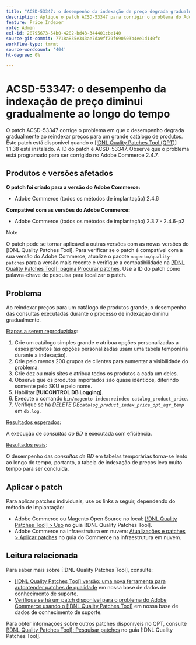 ```yaml
---
title: "ACSD-53347: o desempenho da indexação de preço degrada gradualmente as horas extras"
description: Aplique o patch ACSD-53347 para corrigir o problema do Adobe Commerce em que o desempenho diminui gradualmente ao reindexar preços para um catálogo de produtos grande.
feature: Price Indexer
role: Admin
exl-id: 28795673-54b0-4282-bd43-344401cbe140
source-git-commit: 7718a835e343ae7da9ff79f690503b4ee1d140fc
workflow-type: tm+mt
source-wordcount: '404'
ht-degree: 0%

---
```


# ACSD-53347: o desempenho da indexação de preço diminui gradualmente ao longo do tempo

O patch ACSD-53347 corrige o problema em que o desempenho degrada gradualmente ao reindexar preços para um grande catálogo de produtos. Este patch está disponível quando o [[!DNL Quality Patches Tool (QPT)]](/help/announcements/adobe-commerce-announcements/magento-quality-patches-released-new-tool-to-self-serve-quality-patches.md) 1.1.38 está instalado. A ID do patch é ACSD-53347. Observe que o problema está programado para ser corrigido no Adobe Commerce 2.4.7.

## Produtos e versões afetados

**O patch foi criado para a versão do Adobe Commerce:**

* Adobe Commerce (todos os métodos de implantação) 2.4.6

**Compatível com as versões do Adobe Commerce:**

* Adobe Commerce (todos os métodos de implantação) 2.3.7 - 2.4.6-p2

>[!NOTE]
>
>O patch pode se tornar aplicável a outras versões com as novas versões do [!DNL Quality Patches Tool]. Para verificar se o patch é compatível com a sua versão do Adobe Commerce, atualize o pacote `magento/quality-patches` para a versão mais recente e verifique a compatibilidade na [[!DNL Quality Patches Tool]: página Procurar patches](https://experienceleague.adobe.com/tools/commerce-quality-patches/index.html). Use a ID do patch como palavra-chave de pesquisa para localizar o patch.

## Problema

Ao reindexar preços para um catálogo de produtos grande, o desempenho das consultas executadas durante o processo de indexação diminui gradualmente.

<u>Etapas a serem reproduzidas</u>:

1. Crie um catálogo simples grande e atribua opções personalizadas a esses produtos (as opções personalizadas usam uma tabela temporária durante a indexação).
1. Crie pelo menos 200 grupos de clientes para aumentar a visibilidade do problema.
1. Crie dez ou mais sites e atribua todos os produtos a cada um deles.
1. Observe que os produtos importados são quase idênticos, diferindo somente pelo SKU e pelo nome.
1. Habilitar **[!UICONTROL DB Logging]**.
1. Execute o comando `bin/magento index:reindex catalog_product_price`.
1. Verifique se há *DELETE DE`catalog_product_index_price_opt_agr_temp`* em `db.log`.

<u>Resultados esperados</u>:

A execução de *consultas ao BD* é executada com eficiência.

<u>Resultados reais</u>:

O desempenho das *consultas de BD* em tabelas temporárias torna-se lento ao longo do tempo, portanto, a tabela de indexação de preços leva muito tempo para ser concluída.

## Aplicar o patch

Para aplicar patches individuais, use os links a seguir, dependendo do método de implantação:

* Adobe Commerce ou Magento Open Source no local: [[!DNL Quality Patches Tool] > Uso](https://experienceleague.adobe.com/docs/commerce-operations/tools/quality-patches-tool/usage.html) no guia [!DNL Quality Patches Tool].
* Adobe Commerce na infraestrutura em nuvem: [Atualizações e patches > Aplicar patches](https://experienceleague.adobe.com/docs/commerce-cloud-service/user-guide/develop/upgrade/apply-patches.html) no guia do Commerce na infraestrutura em nuvem.

## Leitura relacionada

Para saber mais sobre [!DNL Quality Patches Tool], consulte:

* [[!DNL Quality Patches Tool] versão: uma nova ferramenta para autoatender patches de qualidade](/help/announcements/adobe-commerce-announcements/magento-quality-patches-released-new-tool-to-self-serve-quality-patches.md) em nossa base de dados de conhecimento de suporte.
* [Verifique se há um patch disponível para o problema do Adobe Commerce usando o [!DNL Quality Patches Tool]](/help/support-tools/patches-available-in-qpt-tool/check-patch-for-magento-issue-with-magento-quality-patches.md) em nossa base de dados de conhecimento de suporte.

Para obter informações sobre outros patches disponíveis no QPT, consulte [[!DNL Quality Patches Tool]: Pesquisar patches](https://experienceleague.adobe.com/tools/commerce-quality-patches/index.html) no guia [!DNL Quality Patches Tool].
